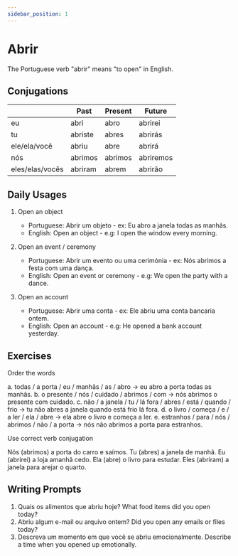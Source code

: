 ```yaml
---
sidebar_position: 1
---
```


# Abrir

The Portuguese verb "abrir" means "to open" in English.

## Conjugations

|                 | Past    | Present | Future    |
| --------------- | ------- | ------- | --------- |
| eu              | abri    | abro    | abrirei   |
| tu              | abriste | abres   | abrirás   |
| ele/ela/você    | abriu   | abre    | abrirá    |
| nós             | abrimos | abrimos | abriremos |
| eles/elas/vocês | abriram | abrem   | abrirão   |

## Daily Usages

1. Open an object

   - Portuguese: Abrir um objeto - ex: Eu abro a janela todas as manhãs.
   - English: Open an object - e.g: I open the window every morning.

2. Open an event / ceremony

   - Portuguese: Abrir um evento ou uma cerimónia - ex: Nós abrimos a festa com uma dança.
   - English: Open an event or ceremony - e.g: We open the party with a dance.

3. Open an account

   - Portuguese: Abrir uma conta - ex: Ele abriu uma conta bancaria ontem.
   - English: Open an account - e.g: He opened a bank account yesterday.

## Exercises

Order the words

a. todas / a porta / eu / manhãs / as / abro -> eu abro a porta todas as manhãs.
b. o presente / nós / cuidado / abrimos / com -> nós abrimos o presente com cuidado.
c. não / a janela / tu / lá fora / abres / está / quando / frio -> tu não abres a janela quando está frio lá fora.
d. o livro / começa / e / a ler / ela / abre -> ela abre o livro e começa a ler.
e. estranhos / para / nós / abrimos / não / a porta -> nós não abrimos a porta para estranhos.

Use correct verb conjugation

Nós (abrimos) a porta do carro e saímos.
Tu (abres) a janela de manhã.
Eu (abrirei) a loja amanhã cedo.
Ela (abre) o livro para estudar.
Eles (abriram) a janela para arejar o quarto.

## Writing Prompts

1. Quais os alimentos que abriu hoje? What food items did you open today?
2. Abriu algum e-mail ou arquivo ontem? Did you open any emails or files today?
3. Descreva um momento em que você se abriu emocionalmente. Describe a time when you opened up emotionally.
